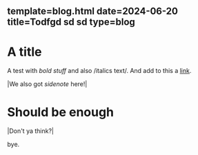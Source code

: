 template=blog.html
date=2024-06-20
title=Todfgd sd sd
type=blog
----
# A title

A test with *bold stuff* and also /italics text/.
And add to this a [link](https://maeln.com).

|We also got *sidenote* here!|

# Should be enough
|Don't ya think?|

bye.
